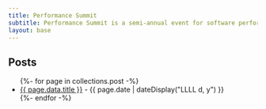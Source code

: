 ```yaml
---
title: Performance Summit
subtitle: Performance Summit is a semi-annual event for software performance enthusiasts interested in learning and speaking about research and development in software performance space.
layout: base
---
```


## Posts

<ul class="listing">
{%- for page in collections.post -%}
  <li>
    <a href="{{ page.url }}">{{ page.data.title }}</a> -
    <time datetime="{{ page.date }}">{{ page.date | dateDisplay("LLLL d, y") }}</time>
  </li>
{%- endfor -%}
</ul>
